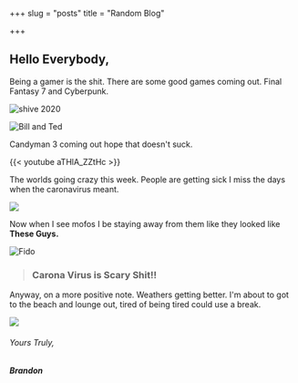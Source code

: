 +++
slug = "posts"
title = "Random Blog"

+++
## Hello Everybody,

Being a gamer is the shit. There are some good games coming out. Final Fantasy 7 and Cyberpunk.

![shive 2020](https://i.ytimg.com/vi/ipcScRHn46Y/maxresdefault.jpg "Shiva looks sick")

![Bill and Ted](https://static3.srcdn.com/wordpress/wp-content/uploads/2018/03/Alex-Winter-and-Keanu-Reeves-talks-Bill-Ted-3.jpg "Dude are chicks are old!! Wheres the phonebooth!")

Candyman 3 coming out hope that doesn't suck.

{{< youtube aTHlA_ZZtHc >}}

The worlds going crazy this week. People are getting sick I miss the days when the caronavirus meant.

![](https://beercastleny.com/wp-content/uploads/2017/11/Corona-Extra-Bottles-12oz-6-pack.jpg)

Now when I see mofos  I be staying away from them like they looked like **These Guys.**

![Fido](https://tvguide1.cbsistatic.com/feed/1/135/thumbs/96724135_1300x1733.jpg "I am CaronaVirus")

> ### Carona Virus is Scary Shit!!

Anyway, on a more positive note. Weathers getting better. I'm about to got to the beach and lounge out, tired of being tired could use a break.

![](http://1.bp.blogspot.com/-LKOwLvNeI0c/UUu_lXueaYI/AAAAAAAADnE/AvjjqukxEKg/s1600/wb6.jpg)

###### Yours Truly,

##### Brandon